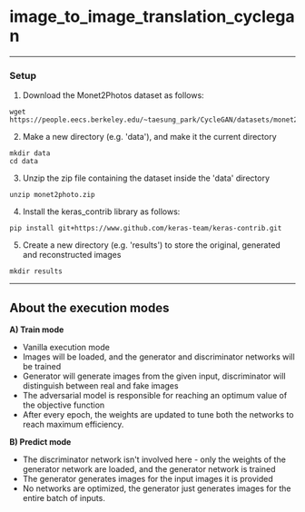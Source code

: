 # image_to_image_translation_cyclegan

***

### Setup

1. Download the Monet2Photos dataset as follows:

```
wget https://people.eecs.berkeley.edu/~taesung_park/CycleGAN/datasets/monet2photo.zip
```

2. Make a new directory (e.g. 'data'), and make it the current directory

```
mkdir data
cd data
```

3. Unzip the zip file containing the dataset inside the 'data' directory

```
unzip monet2photo.zip
```

4. Install the keras_contrib library as follows:

```
pip install git+https://www.github.com/keras-team/keras-contrib.git
```

5. Create a new directory (e.g. 'results') to store the original, generated and reconstructed images

```
mkdir results
```

***

## About the execution modes

**A) Train mode**

* Vanilla execution mode
* Images will be loaded, and the generator and discriminator networks will be trained
* Generator will generate images from the given input, discriminator will distinguish between real and fake images
* The adversarial model is responsible for reaching an optimum value of the objective function
* After every epoch, the weights are updated to tune both the networks to reach maximum efficiency.

**B) Predict mode**

* The discriminator network isn't involved here - only the weights of the generator network are loaded, and the generator network is trained
* The generator generates images for the input images it is provided
* No networks are optimized, the generator just generates images for the entire batch of inputs.
